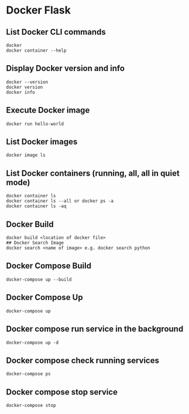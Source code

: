 # Docker Flask

## List Docker CLI commands
```
docker
docker container --help
```

## Display Docker version and info
```
docker --version
docker version
docker info
```
## Execute Docker image
```
docker run hello-world
```
## List Docker images
```
docker image ls
```
## List Docker containers (running, all, all in quiet mode)
```
docker container ls
docker container ls --all or docker ps -a
docker container ls -aq
```
## Docker Build
```
docker build <location of docker file>
## Docker Search Image
docker search <name of image> e.g. docker search python
```
## Docker Compose Build
```
docker-compose up --build
```
## Docker Compose Up
```
docker-compose up
```
## Docker compose run service in the background
```
docker-compose up -d
```
## Docker compose check running services
```
docker-compose ps
```
## Docker compose stop service
```
docker-compose stop 
```
